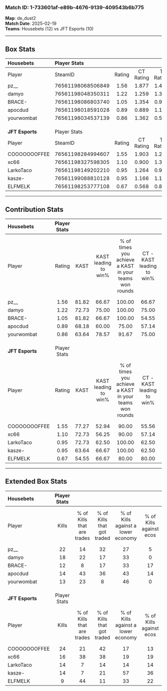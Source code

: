 ### Match ID: 1-733601af-e89b-4676-9139-409543b6b775  
**Map**: de_dust2  
**Match Date**: 2025-02-19  
**Teams**: Housebets (12) vs JFT Esports (10)  

---  

## Box Stats  

| **Housebets**   | Player Stats      |        |           |          |       |       |       |         |        |      |     |
| :- | :- | :-: | :-: | :-: | :-: | :-: | :-: | :-: | :-: | :-: | :-: |
| Player          | SteamID           | Rating | CT Rating | T Rating | KAST  |  ADR  | Kills | Assists | Deaths | K/D  | HS% |
| pz__            | 76561198068506849 |  1.56  |   1.877   |  1.440   | 81.82 | 111.6 |  22   |    9    |   15   | 1.47 | 31  |
| damyo           | 76561198048350311 |  1.22  |   1.259   |  1.346   | 72.73 | 81.0  |  18   |    1    |   14   | 1.29 | 44  |
| BRACE-          | 76561198086803740 |  1.05  |   1.354   |  0.931   | 81.82 | 79.1  |  12   |   11    |   16   | 0.75 | 50  |
| apocdud         | 76561198018591028 |  0.89  |   0.889   |  1.187   | 68.18 | 64.2  |  14   |    3    |   18   | 0.78 | 42  |
| yourwombat      | 76561198034537139 |  0.86  |   1.362   |  0.598   | 63.64 | 47.6  |  13   |    2    |   14   | 0.93 | 23  |
|                 |                   |        |           |          |       |       |       |         |        |      |     |
|                 |                   |        |           |          |       |       |       |         |        |      |     |
|                 |                   |        |           |          |       |       |       |         |        |      |     |
| **JFT Esports** | Player Stats      |        |           |          |       |       |       |         |        |      |     |
| Player          | SteamID           | Rating | CT Rating | T Rating | KAST  |  ADR  | Kills | Assists | Deaths | K/D  | HS% |
| COOOOOOOFFEE    | 76561198284994607 |  1.55  |   1.903   |  1.289   | 77.27 | 111.5 |  24   |    2    |   16   | 1.50 | 37  |
| xc66            | 76561198327598305 |  1.10  |   0.900   |  1.398   | 72.73 | 73.5  |  16   |    7    |   16   | 1.00 | 56  |
| LarkoTaco       | 76561198149202210 |  0.95  |   1.264   |  0.977   | 72.73 | 61.7  |  14   |    5    |   17   | 0.82 | 71  |
| kasze-          | 76561199088810128 |  0.95  |   1.166   |  1.108   | 63.64 | 75.9  |  14   |    5    |   16   | 0.88 | 42  |
| ELFMELK         | 76561198253777108 |  0.67  |   0.568   |  0.829   | 54.55 | 53.4  |   9   |    5    |   14   | 0.64 | 66  |
---  

## Contribution Stats  

| **Housebets**   | Player Stats |       |                      |                                                        |                           |                                                             |                          |                                                            |
| :- | :-: | :-: | :-: | :-: | :-: | :-: | :-: | :-: |
| Player          |    Rating    | KAST  | KAST leading to win% | % of times you achieve a KAST in your teams won rounds | CT - KAST leading to win% | CT - % of times you achieve a KAST in your teams won rounds | T - KAST leading to win% | T - % of times you achieve a KAST in your teams won rounds |
| pz__            |     1.56     | 81.82 |        66.67         |                         100.00                         |           66.67           |                           100.00                            |          66.67           |                           100.00                           |
| damyo           |     1.22     | 72.73 |        75.00         |                         100.00                         |           75.00           |                           100.00                            |          75.00           |                           100.00                           |
| BRACE-          |     1.05     | 81.82 |        66.67         |                         100.00                         |           54.55           |                           100.00                            |          85.71           |                           100.00                           |
| apocdud         |     0.89     | 68.18 |        60.00         |                         75.00                          |           57.14           |                            66.67                            |          62.50           |                           83.33                            |
| yourwombat      |     0.86     | 63.64 |        78.57         |                         91.67                          |           75.00           |                           100.00                            |          83.33           |                           83.33                            |
|                 |              |       |                      |                                                        |                           |                                                             |                          |                                                            |
|                 |              |       |                      |                                                        |                           |                                                             |                          |                                                            |
|                 |              |       |                      |                                                        |                           |                                                             |                          |                                                            |
| **JFT Esports** | Player Stats |       |                      |                                                        |                           |                                                             |                          |                                                            |
| Player          |    Rating    | KAST  | KAST leading to win% | % of times you achieve a KAST in your teams won rounds | CT - KAST leading to win% | CT - % of times you achieve a KAST in your teams won rounds | T - KAST leading to win% | T - % of times you achieve a KAST in your teams won rounds |
| COOOOOOOFFEE    |     1.55     | 77.27 |        52.94         |                         90.00                          |           55.56           |                           100.00                            |          50.00           |                           80.00                            |
| xc66            |     1.10     | 72.73 |        56.25         |                         90.00                          |           57.14           |                            80.00                            |          55.56           |                           100.00                           |
| LarkoTaco       |     0.95     | 72.73 |        62.50         |                         100.00                         |           62.50           |                           100.00                            |          62.50           |                           100.00                           |
| kasze-          |     0.95     | 63.64 |        66.67         |                         100.00                         |           62.50           |                           100.00                            |          71.43           |                           100.00                           |
| ELFMELK         |     0.67     | 54.55 |        66.67         |                         80.00                          |           80.00           |                            80.00                            |          57.14           |                           80.00                            |
---  

## Extended Box Stats  

| **Housebets**   | Player Stats |                            |                            |                                    |                         |                              |                                 |        |                             |                                     |                          |                               |                            |
| :- | :-: | :-: | :-: | :-: | :-: | :-: | :-: | :-: | :-: | :-: | :-: | :-: | :-: |
| Player          |    Kills     | % of Kills that are trades | % of Kills that got traded | % of Kills against a lower economy | % of Kills against ecos | % of Kills that are flawless | % of Kills that are close duels | Deaths | % of Deaths that get traded | % of Deaths against a lower economy | % of Deaths against ecos | % of Deaths that are flawless | % of Deaths that are close |
| pz__            |      22      |             14             |             32             |                 27                 |            5            |              73              |                5                |   15   |             27              |                 27                  |            7             |              73               |             0              |
| damyo           |      18      |             22             |             17             |                 33                 |            0            |              78              |                6                |   14   |             21              |                 36                  |            7             |              71               |             0              |
| BRACE-          |      12      |             8              |             17             |                 33                 |           17            |              67              |                8                |   16   |             25              |                 19                  |            0             |              44               |             13             |
| apocdud         |      14      |             43             |             36             |                 43                 |           14            |              79              |                7                |   18   |             33              |                 11                  |            0             |              56               |             6              |
| yourwombat      |      13      |             23             |             8              |                 46                 |            0            |              77              |                0                |   14   |             36              |                 21                  |            0             |              64               |             0              |
|                 |              |                            |                            |                                    |                         |                              |                                 |        |                             |                                     |                          |                               |                            |
|                 |              |                            |                            |                                    |                         |                              |                                 |        |                             |                                     |                          |                               |                            |
|                 |              |                            |                            |                                    |                         |                              |                                 |        |                             |                                     |                          |                               |                            |
| **JFT Esports** | Player Stats |                            |                            |                                    |                         |                              |                                 |        |                             |                                     |                          |                               |                            |
| Player          |    Kills     | % of Kills that are trades | % of Kills that got traded | % of Kills against a lower economy | % of Kills against ecos | % of Kills that are flawless | % of Kills that are close duels | Deaths | % of Deaths that get traded | % of Deaths against a lower economy | % of Deaths against ecos | % of Deaths that are flawless | % of Deaths that are close |
| COOOOOOOFFEE    |      24      |             21             |             42             |                 17                 |           13            |              71              |                4                |   16   |             13              |                  6                  |            6             |              75               |             6              |
| xc66            |      16      |             38             |             38             |                 19                 |           19            |              63              |                6                |   16   |             13              |                 19                  |            19            |              56               |             6              |
| LarkoTaco       |      14      |             7              |             14             |                 14                 |           14            |              71              |                7                |   17   |             41              |                 12                  |            6             |              82               |             6              |
| kasze-          |      14      |             7              |             21             |                 57                 |           36            |              43              |                0                |   16   |             38              |                  6                  |            6             |              75               |             6              |
| ELFMELK         |      9       |             44             |             11             |                 33                 |           22            |              44              |                0                |   14   |              7              |                  0                  |            0             |              86               |             0              |
